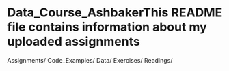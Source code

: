 # Data_Course_AshbakerThis README file contains information about my uploaded assignments
Assignments/
Code_Examples/
Data/
Exercises/
Readings/
